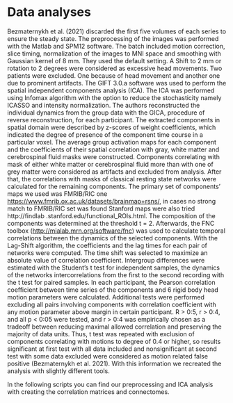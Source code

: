 # Data analyses

Bezmaternykh et al. (2021) discarded the first five volumes of each series to ensure the steady state. The preprocessing of the images was performed with the Matlab and SPM12 software. The batch included motion correction, slice timing, normalization of the images to MNI space and smoothing with Gaussian kernel of 8 mm. They used the default setting. A Shift to 2 mm or rotation to 2 degrees were considered as excessive head movements. Two patients were excluded. One because of head movement and another one due to prominent artifacts. The GIFT 3.0.a software was used to perform the spatial independent components analysis (ICA). The ICA was performed using Infomax algorithm with the option to reduce the stochasticity namely ICASSO and intensity normalization. The authors reconstructed the individual dynamics from the group data with the GICA, procedure of reverse reconstruction, for each participant. The extracted components in spatial domain were described by z-scores of weight coefficients, which indicated the degree of presence of the component time course in a particular voxel. The average group activation maps for each component and the coefficients of their spatial correlation with gray, white matter and cerebrospinal fluid masks were constructed. Components correlating with mask of either white matter or cerebrospinal fluid more than with one of grey matter were considered as artifacts and excluded from analysis. After that, the correlations with masks of classical resting state networks were calculated for the remaining components. The primary set of components’ maps we used was FMRIB/RIC one https://www.fmrib.ox.ac.uk/datasets/brainmap+rsns/, in cases  no strong match to FMRIB/RIC set was found Stanford maps were also tried http://findlab .stanford.edu/functional_ROIs.html. The composition of the components was determined at the threshold t = 2. Afterwards, the FNC toolbox (http://mialab.mrn.org/software/fnc) was used to calculate temporal correlations between the dynamics of the selected components. With the Lag-Shift algorithm, the coefficients and the lag times for each pair of networks were computed. The time shift was selected to maximize an absolute value of correlation coefficient. Intergroup differences were estimated with the Student’s t test for independent samples, the dynamics of the networks intercorrelations from the first to the second recording with the t test for paired samples. In each participant, the Pearson correlation coefficient between time series of the components and 6 rigid body head motion parameters were calculated. Additional tests were performed excluding all pairs involving components with correlation coefficient with any motion parameter above margin in certain participant. R > 0:5, r > 0:4, and all p < 0:05 were tested, and r > 0:4 was empirically chosen as a tradeoff between reducing maximal allowed correlation and preserving the majority of data units. Thus, t test was repeated with exclusion of components correlating with motions to degree of 0.4 or higher, so results significant at first test with all data included and nonsignificant at second test with some data excluded were considered as motion related false positive (Bezmaternykh et al. 2021).
With this information we recreated the analysis with slightly different tools.

In the following scripts you can find our preprocessing and ICA analysis with creating the correlation matrices and connectomes.
